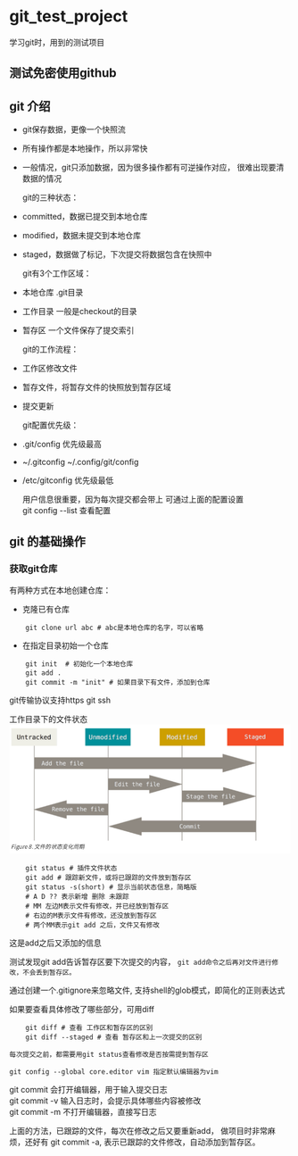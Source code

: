 # git_test_project
学习git时，用到的测试项目

## 测试免密使用github

## git 介绍

- git保存数据，更像一个快照流
- 所有操作都是本地操作，所以非常快
- 一般情况，git只添加数据，因为很多操作都有可逆操作对应，
很难出现要清数据的情况


  git的三种状态：
- committed，数据已提交到本地仓库
- modified，数据未提交到本地仓库
- staged，数据做了标记，下次提交将数据包含在快照中


  git有3个工作区域：
- 本地仓库 .git目录
- 工作目录 一般是checkout的目录
- 暂存区 一个文件保存了提交索引


  git的工作流程：
- 工作区修改文件
- 暂存文件，将暂存文件的快照放到暂存区域
- 提交更新

  git配置优先级：
- .git/config  优先级最高
- ~/.gitconfig ~/.config/git/config 
- /etc/gitconfig 优先级最低

  用户信息很重要，因为每次提交都会带上
可通过上面的配置设置  
  git config --list 查看配置

## git 的基础操作

### 获取git仓库
  有两种方式在本地创建仓库：
- 克隆已有仓库
```shell
    git clone url abc # abc是本地仓库的名字，可以省略
```
- 在指定目录初始一个仓库
```shell
    git init  # 初始化一个本地仓库
    git add .
    git commit -m "init" # 如果目录下有文件，添加到仓库
```

  git传输协议支持https git ssh

  工作目录下的文件状态
![文件的4中状态转换](pic/file_state.png)
```
    git status # 插件文件状态
    git add # 跟踪新文件，或将已跟踪的文件放到暂存区
    git status -s(short) # 显示当前状态信息，简略版
    # A D ?? 表示新增 删除 未跟踪
    # MM 左边M表示文件有修改，并已经放到暂存区
    # 右边的M表示文件有修改，还没放到暂存区
    # 两个MM表示git add 之后，文件又有修改
```
  这是add之后又添加的信息

  测试发现git add告诉暂存区要下次提交的内容，
`git add命令之后再对文件进行修改，不会丢到暂存区。`

  通过创建一个.gitignore来忽略文件,
支持shell的glob模式，即简化的正则表达式

  如果要查看具体修改了哪些部分，可用diff
```
    git diff # 查看 工作区和暂存区的区别
    git diff --staged # 查看 暂存区和上一次提交的区别
```

  `每次提交之前，都需要用git status查看修改是否按需提到暂存区`

  `git config --global core.editor vim 指定默认编辑器为vim`

  git commit 会打开编辑器，用于输入提交日志  
  git commit -v 输入日志时，会提示具体哪些内容被修改  
  git commit -m 不打开编辑器，直接写日志

  上面的方法，已跟踪的文件，每次在修改之后又要重新add，
做项目时非常麻烦，还好有 git commit -a,
表示已跟踪的文件修改，自动添加到暂存区。
